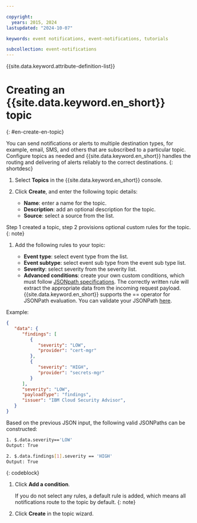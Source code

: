 ```yaml
---

copyright:
  years: 2015, 2024
lastupdated: "2024-10-07"

keywords: event notifications, event-notifications, tutorials

subcollection: event-notifications
---
```


{{site.data.keyword.attribute-definition-list}}

# Creating an {{site.data.keyword.en_short}} topic
{: #en-create-en-topic}

You can send notifications or alerts to multiple destination types, for example, email, SMS, and others that are subscribed to a particular topic. Configure topics as needed and {{site.data.keyword.en_short}} handles the routing and delivering of alerts reliably to the correct destinations.
{: shortdesc}

1. Select **Topics** in the {{site.data.keyword.en_short}} console.

1. Click **Create**, and enter the following topic details:
   - **Name**: enter a name for the topic.
   - **Description**: add an optional description for the topic.
   - **Source**: select a source from the list.

Step 1 created a topic, step 2 provisions optional custom rules for the topic.
{: note}

1. Add the following rules to your topic:

   - **Event type**: select event type from the list.
   - **Event subtype**: select event sub type from the event sub type list.
   - **Severity**: select severity from the severity list.
   - **Advanced conditions**: create your own custom conditions, which must follow [JSONpath specifications](https://goessner.net/articles/JsonPath/). The correctly written rule will extract the appropriate data from the incoming request payload. {{site.data.keyword.en_short}} supports the == operator for JSONPath evaluation. You can validate your JSONPath [here](https://jsonpath.com/).

Example:

```JSON
{
   "data": {
      "findings": [
         {
            "severity": "LOW",
            "provider": "cert-mgr"
         },
         {
            "severity": "HIGH",
            "provider": "secrets-mgr"
         }
      ],
      "severity": "LOW",
      "payloadType": "findings",
      "issuer": "IBM Cloud Security Advisor",
   }
}
```

Based on the previous JSON input, the following valid JSONPaths can be constructed:

```bash
1. $.data.severity=='LOW'
Output: True

2. $.data.findings[1].severity == 'HIGH'
Output: True
```
{: codeblock}

1. Click **Add a condition**.

    If you do not select any rules, a default rule is added, which means all notifications route to the topic by default.
    {: note}

1. Click **Create** in the topic wizard.
